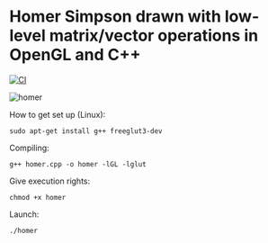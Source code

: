# Homer Simpson drawn with low-level matrix/vector operations in OpenGL and C++
[![CI](https://github.com/michaeltroger/homer/actions/workflows/ci.yml/badge.svg)](https://github.com/michaeltroger/homer/actions/workflows/ci.yml)

![homer](homer.png)

How to get set up (Linux):

`sudo apt-get install g++ freeglut3-dev`

Compiling:

`g++ homer.cpp -o homer -lGL -lglut`

Give execution rights:

`chmod +x homer`

Launch:

`./homer`
